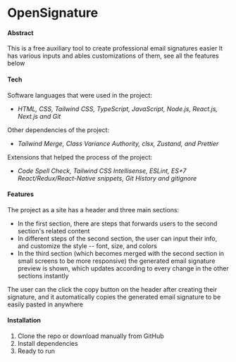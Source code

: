 # OpenSignature

#### Abstract
This is a free auxiliary tool to create professional email signatures easier
It has various inputs and ables customizations of them, see all the features below

#### Tech
Software languages that were used in the project:
* _HTML, CSS, Tailwind CSS, TypeScript, JavaScript, Node.js, React.js, Next.js and Git_

Other dependencies of the project:
* _Tailwind Merge, Class Variance Authority, clsx, Zustand, and Prettier_

Extensions that helped the process of the project:
* _Code Spell Check, Tailwind CSS Intellisense, ESLint, ES+7 React/Redux/React-Native snippets, Git History and gitignore_

#### Features
The project as a site has a header and three main sections:
* In the first section, there are steps that forwards users to the second section's related content
* In different steps of the second section, the user can input their info, and customize the style -- font, size, and colors
* In the third section (which becomes merged with the second section in small screens to be more responsive) the generated email signature preview is shown, which updates according to every change in the other sections instantly

The user can the click the copy button on the header after creating their signature, and it automatically copies the generated email signature to be easily pasted in anywhere

#### Installation
1. Clone the repo or download manually from GitHub
2. Install dependencies
3. Ready to run
